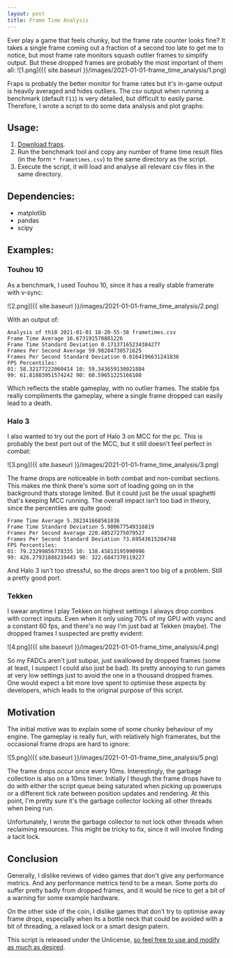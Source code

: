 ```yaml
---
layout: post
title: Frame Time Analysis
---
```


Ever play a game that feels chunky, but the frame rate counter looks fine? It takes a single frame coming out a fraction of a second too late to get me to notice, but most frame rate monitors squash outlier frames to simplify output. But these dropped frames are probably the most important of them all:
![1.png]({{ site.baseurl }}/images/2021-01-01-frame_time_analysis/1.png)

Fraps is probably the better monitor for frame rates but it's in-game output is heavily averaged and hides outliers. The csv output when running a benchmark (default `F11`) is very detailed, but difficult to easily parse. Therefore, I wrote a script to do some data analysis and plot graphs:

## Usage:

1. [Download fraps](https://fraps.com/download.php).
2. Run the benchmark tool and copy any number of frame time result files (in the form `* frametimes.csv`) to the same directory as the script.
3. Execute the script, it will load and analyse all relevant csv files in the same directory.

## Dependencies:
- matplotlib
- pandas
- scipy

## Examples:

### Touhou 10
As a benchmark, I used Touhou 10, since it has a really stable framerate with v-sync:

![2.png]({{ site.baseurl }}/images/2021-01-01-frame_time_analysis/2.png)

With an output of:
```
Analysis of th10 2021-01-01 18-20-55-38 frametimes.csv
Frame Time Average 16.673191570881226
Frame Time Standard Deviation 0.17137165234384277
Frames Per Second Average 59.98284730571625
Frames Per Second Standard Deviation 0.6164196631241836
FPS Percentiles:
01: 58.32177222060414 10: 59.343659130021884
99: 61.81883951574242 90: 60.59651225166108
```
Which reflects the stable gameplay, with no outlier frames. The stable fps really compliments the gameplay, where a single frame dropped can easily lead to a death.

### Halo 3
I also wanted to try out the port of Halo 3 on MCC for the pc. This is probably the best port out of the MCC, but it still doesn't feel perfect in combat:

![3.png]({{ site.baseurl }}/images/2021-01-01-frame_time_analysis/3.png)

The frame drops are noticeable in both combat and non-combat sections. This makes me think there's some sort of loading going on in the background thats storage limited. But it could just be the usual spaghetti that's keeping MCC running. The overall impact isn't too bad in theory, since the percentiles are quite good:

```
Frame Time Average 5.382341668561036
Frame Time Standard Deviation 5.900677549318819
Frames Per Second Average 220.48527275079527
Frames Per Second Standard Deviation 73.69543615204748
FPS Percentiles:
01: 79.23299856778335 10: 138.45813195990996
99: 426.27931886219443 90: 322.6847370119227
```
And Halo 3 isn't too stressful, so the drops aren't too big of a problem. Still a pretty good port.

### Tekken
I swear anytime I play Tekken on highest settings I always drop combos with correct inputs. Even when it only using 70% of my GPU with vsync and a constant 60 fps, and there's no way I'm just bad at Tekken (maybe). The dropped frames I suspected are pretty evident:

![4.png]({{ site.baseurl }}/images/2021-01-01-frame_time_analysis/4.png)

So my FADCs aren't just subpar, just swallowed by dropped frames (some at least, I suspect I could also just be bad). Its pretty annoying to run games at very low settings just to avoid the one in a thousand dropped frames. One would expect a bit more love spent to optimise these aspects by developers, which leads to the original purpose of this script.

## Motivation
The initial motive was to explain some of some chunky behaviour of my engine. The gameplay is really fun, with relatively high framerates, but the occasional frame drops are hard to ignore:

![5.png]({{ site.baseurl }}/images/2021-01-01-frame_time_analysis/5.png)

The frame drops occur once every 10ms. Interestingly, the garbage collection is also on a 10ms timer. Initially I though the frame drops have to do with either the script queue being saturated when picking up powerups or a different tick rate between position updates and rendering. At this point, I'm pretty sure it's the garbage collector locking all other threads when being run. 

Unfortunately, I wrote the garbage collector to not lock other threads when reclaiming resources. This might be tricky to fix, since it will involve finding a tacit lock. 

## Conclusion
Generally, I dislike reviews of video games that don't give any performance metrics. And any performance metrics tend to be a mean. Some ports do suffer pretty badly from dropped frames, and it would be nice to get a bit of a warning for some example hardware.

On the other side of the coin, I dislike games that don't try to optimise away frame drops, especially when its a bottle neck that could be avoided with a bit of threading, a relaxed lock or a smart design patern.

This script is released under the Unlicense, [so feel free to use and modify as much as desired](https://github.com/antikrem/fraps_frametime_analysis).
